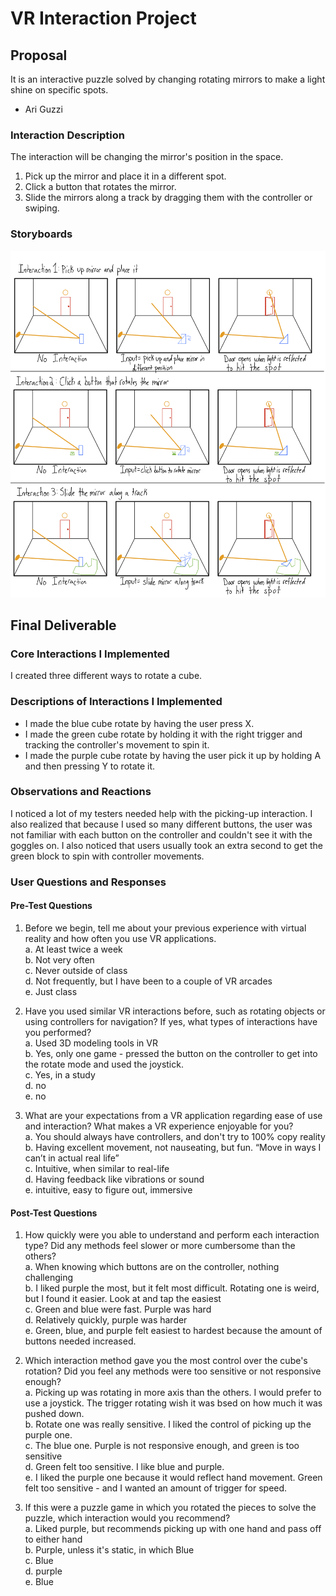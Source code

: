 # VR Interaction Project
## Proposal
It is an interactive puzzle solved by changing rotating mirrors to make a light shine on specific spots.
- Ari Guzzi

### Interaction Description
The interaction will be changing the mirror's position in the space.

1) Pick up the mirror and place it in a different spot.
2) Click a button that rotates the mirror.
3) Slide the mirrors along a track by dragging them with the controller or swiping.

### Storyboards
![alt text](storyboard.png)
## Final Deliverable
### Core Interactions I Implemented
I created three different ways to rotate a cube.
### Descriptions of Interactions I Implemented
- I made the blue cube rotate by having the user press X.
- I made the green cube rotate by holding it with the right trigger and tracking the controller's movement to spin it.
- I made the purple cube rotate by having the user pick it up by holding A and then pressing Y to rotate it.
### Observations and Reactions
I noticed a lot of my testers needed help with the picking-up interaction. I also realized that because I used so many different buttons, the user was not familiar with each button on the controller and couldn't see it with the goggles on. I also noticed that users usually took an extra second to get the green block to spin with controller movements.
### User Questions and Responses
#### Pre-Test Questions
1) Before we begin, tell me about your previous experience with virtual reality and how often you use VR applications.<br>
    a. At least twice a week<br>
    b. Not very often<br>
    c. Never outside of class<br>
    d. Not frequently, but I have been to a couple of VR arcades<br>
    e. Just class<br>

2) Have you used similar VR interactions before, such as rotating objects or using controllers for navigation? If yes, what types of interactions have you performed?<br>
    a. Used 3D modeling tools in VR<br>
    b. Yes, only one game - pressed the button on the controller to get into the rotate mode and used the joystick.<br>
    c. Yes, in a study<br>
    d. no<br>
    e. no<br>

3) What are your expectations from a VR application regarding ease of use and interaction? What makes a VR experience enjoyable for you?<br>
    a. You should always have controllers, and don't try to 100% copy reality<br>
    b. Having excellent movement, not nauseating, but fun. “Move in ways I can’t in actual real life”<br>
    c. Intuitive, when similar to real-life<br>
    d. Having feedback like vibrations or sound<br>
    e. intuitive, easy to figure out, immersive<br>

#### Post-Test Questions
1) How quickly were you able to understand and perform each interaction type? Did any methods feel slower or more cumbersome than the others?<br>
    a. When knowing which buttons are on the controller, nothing challenging<br>
    b. I liked purple the most, but it felt most difficult. Rotating one is weird, but I found it easier. Look at and tap the easiest<br>
    c. Green and blue were fast. Purple was hard <br>
    d. Relatively quickly, purple was harder<br>
    e. Green, blue, and purple felt easiest to hardest because the amount of buttons needed increased.<br>

2) Which interaction method gave you the most control over the cube's rotation? Did you feel any methods were too sensitive or not responsive enough?<br>
    a. Picking up was rotating in more axis than the others. I would prefer to use a joystick. The trigger rotating wish it was bsed on how much it was pushed down. <br>
    b. Rotate one was really sensitive. I liked the control of picking up the purple one.<br>
    c. The blue one. Purple is not responsive enough, and green is too sensitive<br>
    d. Green felt too sensitive. I like blue and purple.<br>
    e. I liked the purple one because it would reflect hand movement. Green felt too sensitive - and I wanted an amount of trigger for speed.<br>

3) If this were a puzzle game in which you rotated the pieces to solve the puzzle, which interaction would you recommend?<br>
    a. Liked purple, but recommends picking up with one hand and pass off to either hand<br>
    b. Purple, unless it's static, in which Blue<br>
    c. Blue<br>
    d. purple<br>
    e. Blue <br>
